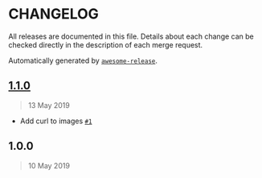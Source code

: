 CHANGELOG
=========

All releases are documented in this file.
Details about each change can be checked directly in the description of each merge request.

Automatically generated by [`awesome-release`](https://github.com/rbsdev/awesome-release).

## [1.1.0](https://github.com/ateliedocodigo/docker-s3cmd/compare/1.0.0...1.1.0)

> 13 May 2019

- Add curl to images [`#1`](https://github.com/ateliedocodigo/docker-s3cmd/pull/1)

## 1.0.0

> 10 May 2019
